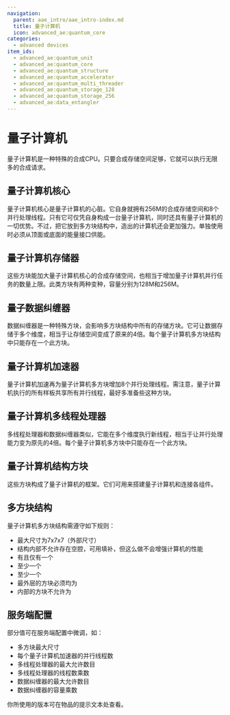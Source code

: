 ```yaml
---
navigation:
  parent: aae_intro/aae_intro-index.md
  title: 量子计算机
  icon: advanced_ae:quantum_core
categories:
  - advanced devices
item_ids:
  - advanced_ae:quantum_unit
  - advanced_ae:quantum_core
  - advanced_ae:quantum_structure
  - advanced_ae:quantum_accelerator
  - advanced_ae:quantum_multi_threader
  - advanced_ae:quantum_storage_128
  - advanced_ae:quantum_storage_256
  - advanced_ae:data_entangler
---
```


# 量子计算机

量子计算机是一种特殊的合成CPU。只要合成存储空间足够，它就可以执行无限多的合成请求。

<GameScene zoom="2" background="transparent">
  <ImportStructure src="../structure/quantum_computer_multiblock.snbt"></ImportStructure>
</GameScene>

## 量子计算机核心

<BlockImage id="advanced_ae:quantum_core" p:powered="true" p:formed="true" scale="4"></BlockImage>

量子计算机核心是量子计算机的心脏。它自身就拥有256M的合成存储空间和8个并行处理线程。只有它可仅凭自身构成一台量子计算机，同时还具有量子计算机的一切优势。不过，把它放到多方块结构中，造出的计算机还会更加强力。单独使用时必须从顶面或底面的能量接口供能。

## 量子计算机存储器

<Row gap="20">
<BlockImage id="advanced_ae:quantum_storage_128" scale="4"></BlockImage>
<BlockImage id="advanced_ae:quantum_storage_256" scale="4"></BlockImage>
</Row>

这些方块能加大量子计算机核心的合成存储空间，也相当于增加量子计算机并行任务的数量上限。此类方块有两种变种，容量分别为128M和256M。

## 量子数据纠缠器

<BlockImage id="advanced_ae:data_entangler" scale="4"></BlockImage>

数据纠缠器是一种特殊方块，会影响多方块结构中所有的存储方块。它可让数据存储于多个维度，相当于让存储空间变成了原来的4倍。每个量子计算机多方块结构中只能存在一个此方块。

## 量子计算机加速器

<BlockImage id="advanced_ae:quantum_accelerator" scale="4"></BlockImage>

量子计算机加速再为量子计算机多方块增加8个并行处理线程。需注意，量子计算机执行的所有样板共享所有并行线程，最好多准备些这种方块。

## 量子计算机多线程处理器

<BlockImage id="advanced_ae:quantum_multi_threader" scale="4"></BlockImage>

多线程处理器和数据纠缠器类似，它能在多个维度执行新线程，相当于让并行处理能力变为原先的4倍。每个量子计算机多方块中只能存在一个此方块。

## 量子计算机结构方块

<Row gap="20">
<BlockImage id="advanced_ae:quantum_structure" scale="4"></BlockImage>
<BlockImage id="advanced_ae:quantum_structure" p:formed="true" scale="4"></BlockImage>
<BlockImage id="advanced_ae:quantum_structure" p:formed="true" p:powered="true" scale="4"></BlockImage>
</Row>

这些方块构成了量子计算机的框架。它们可用来搭建量子计算机和连接各组件。

## 多方块结构

量子计算机多方块结构需遵守如下规则：
- 最大尺寸为7x7x7（外部尺寸）
- 结构内部不允许存在空腔，可用<ItemLink id="advanced_ae:quantum_unit" />填补，但这么做不会增强计算机的性能
- 有且仅有一个<ItemLink id="advanced_ae:quantum_core" />
- 至少一个<ItemLink id="advanced_ae:data_entangler" />
- 至少一个<ItemLink id="advanced_ae:quantum_multi_threader" />
- 最外层的方块必须均为<ItemLink id="advanced_ae:quantum_structure" />
- 内部的方块不允许为<ItemLink id="advanced_ae:quantum_structure" />

## 服务端配置

部分值可在服务端配置中微调，如：
- 多方块最大尺寸
- 每个量子计算机加速器的并行线程数
- 多线程处理器的最大允许数目
- 多线程处理器的线程数乘数
- 数据纠缠器的最大允许数目
- 数据纠缠器的容量乘数

你所使用的版本可在物品的提示文本处查看。